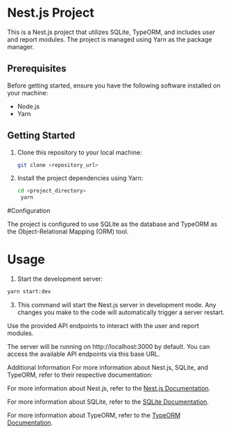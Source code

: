 # Nest.js Project

This is a Nest.js project that utilizes SQLite, TypeORM, and includes user and report modules. The project is managed using Yarn as the package manager.

## Prerequisites

Before getting started, ensure you have the following software installed on your machine:

- Node.js
- Yarn

## Getting Started

1. Clone this repository to your local machine:

   ```bash
   git clone <repository_url>
   
2. Install the project dependencies using Yarn:

   ```bash
   cd <project_directory>
    yarn
   
#Configuration

The project is configured to use SQLite as the database and TypeORM as the Object-Relational Mapping (ORM) tool.

# Usage
1. Start the development server:
 
 ```bash
yarn start:dev
```

3. This command will start the Nest.js server in development mode. Any changes you make to the code will automatically trigger a server restart.

Use the provided API endpoints to interact with the user and report modules.

The server will be running on http://localhost:3000 by default. You can access the available API endpoints via this base URL.

Additional Information
For more information about Nest.js, SQLite, and TypeORM, refer to their respective documentation:

For more information about Nest.js, refer to the [Nest.js Documentation](https://docs.nestjs.com/).

For more information about SQLite, refer to the [SQLite Documentation](https://www.sqlite.org/docs.html).

For more information about TypeORM, refer to the [TypeORM Documentation](https://typeorm.io/).







